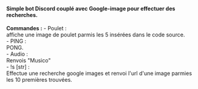<h4>Simple bot Discord couplé avec Google-image pour effectuer des recherches.</h4>

<strong>Commandes :</strong>
    - Poulet :<br>      affiche une image de poulet parmis les 5 insérées dans le code source.<br>
    - PING :<br>      PONG.<br>
    - Audio :<br>       Renvois "Musico" <br>
    - !s [str] :<br>        Effectue une recherche google images et renvoi l'url d'une image parmies les 10 premières trouvées.<br>
